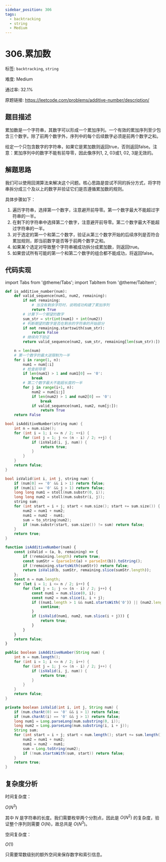 ```yaml
---
sidebar_position: 306
tags:
  - backtracking
  - string
  - Medium
---
```


# 306.累加数

标签: `backtracking`, `string`

难度: Medium

通过率: 32.1%

原题链接: https://leetcode.com/problems/additive-number/description/

## 题目描述
累加数是一个字符串，其数字可以形成一个累加序列。一个有效的累加序列至少包含三个数字。除了前两个数字外，序列中的每个后续数字必须是前两个数字之和。

给定一个只包含数字的字符串，如果它是累加数则返回true，否则返回false。注意：累加序列中的数字不能有前导零，因此像序列1, 2, 03或1, 02, 3是无效的。

## 解题思路
我们可以使用回溯算法来解决这个问题。核心思路是尝试不同的拆分方式，将字符串拆分成三个及以上的数字并验证它们是否遵循累加数的规则。

具体步骤如下：

1. 遍历字符串，选择第一个数字，注意避开前导零。第一个数字最大不能超过字符串的一半。
2. 在剩下的字符串中选择第二个数字，注意避开前导零。第二个数字最大不能超过字符串的一半。
3. 对于选定的第一个和第二个数字，验证从第三个数字开始的后续序列是否符合累加规则，即当前数字是否等于前两个数字之和。
4. 如果某个选定对导致整个字符串被成功拆分成累加数，则返回true。
5. 如果尝试所有可能的第一个和第二个数字的组合都不能成功，将返回false。

## 代码实现
import Tabs from '@theme/Tabs';
import TabItem from '@theme/TabItem';

<Tabs>
<TabItem value="python" label="Python">

```python
def is_additive_number(num):
    def valid_sequence(num1, num2, remaining):
        if not remaining:
            # 当没有剩余字符时，说明成功构建了累加序列
            return True
        # 计算下一个期望的数字
        sum_str = str(int(num1) + int(num2))
        # 判断期望的数字是否在剩余的字符串的开始部分
        if not remaining.startswith(sum_str):
            return False
        # 继续向下验证
        return valid_sequence(num2, sum_str, remaining[len(sum_str):])

    n = len(num)
    # 第一个数字的最大逆限制为一半
    for i in range(1, n):
        num1 = num[:i]
        # 检查前导零
        if len(num1) > 1 and num1[0] == '0':
            break
        # 第二个数字最大不能超长度的一半
        for j in range(i+1, n):
            num2 = num[i:j]
            if len(num2) > 1 and num2[0] == '0':
                break
            if valid_sequence(num1, num2, num[j:]):
                return True
    return False
```

</TabItem>
<TabItem value="cpp" label="C++">

```cpp
bool isAdditiveNumber(string num) {
    int n = num.size();
    for (int i = 1; i <= n / 2; ++i) {
        for (int j = 1; j <= (n - i) / 2; ++j) {
            if (isValid(i, j, num)) {
                return true;
            }
        }
    }
    return false;
}

bool isValid(int i, int j, string num) {
    if (num[0] == '0' && i > 1) return false;
    if (num[i] == '0' && j > 1) return false;
    long long num1 = stoll(num.substr(0, i));
    long long num2 = stoll(num.substr(i, j));
    string sum;
    for (int start = i + j; start < num.size(); start += sum.size()) {
        num2 = num1 + num2;
        num1 = num2 - num1;
        sum = to_string(num2);
        if (num.substr(start, sum.size()) != sum) return false;
    }
    return true;
}
```

</TabItem>
<TabItem value="javascript" label="JavaScript">

```javascript
function isAdditiveNumber(num) {
    const isValid = (a, b, remaining) => {
        if (!remaining.length) return true;
        const sumStr = (parseInt(a) + parseInt(b)).toString();
        if (!remaining.startsWith(sumStr)) return false;
        return isValid(b, sumStr, remaining.slice(sumStr.length));
    };
    const n = num.length;
    for (let i = 1; i <= n / 2; i++) {
        for (let j = 1; j <= (n - i) / 2; j++) {
            const num1 = num.slice(0, i);
            const num2 = num.slice(i, i + j);
            if ((num1.length > 1 && num1.startsWith('0')) || (num2.length > 1 && num2.startsWith('0'))) {
                continue;
            }
            if (isValid(num1, num2, num.slice(i + j))) {
                return true;
            }
        }
    }
    return false;
}
```

</TabItem>
<TabItem value="java" label="Java">

```java
public boolean isAdditiveNumber(String num) {
    int n = num.length();
    for (int i = 1; i <= n / 2; i++) {
        for (int j = 1; j <= (n - i) / 2; j++) {
            if (isValid(i, j, num)) {
                return true;
            }
        }
    }
    return false;
}

private boolean isValid(int i, int j, String num) {
    if (num.charAt(0) == '0' && i > 1) return false;
    if (num.charAt(i) == '0' && j > 1) return false;
    long num1 = Long.parseLong(num.substring(0, i));
    long num2 = Long.parseLong(num.substring(i, i + j));
    String sum;
    for (int start = i + j; start < num.length(); start += sum.length()) {
        num2 = num1 + num2;
        num1 = num2 - num1;
        sum = Long.toString(num2);
        if (!num.startsWith(sum, start)) return false;
    }
    return true;
}
```

</TabItem>
</Tabs>

## 复杂度分析
时间复杂度：

$O(N^3)$

其中 $N$ 是字符串的长度。我们需要枚举两个分割点，因此是 $O(N^2)$ 的复杂度，验证整个序列则需要 $O(N)$，故总共是 $O(N^3)$。


空间复杂度：

$O(1)$

只需要常数级别的额外空间来保存数字和索引信息。
